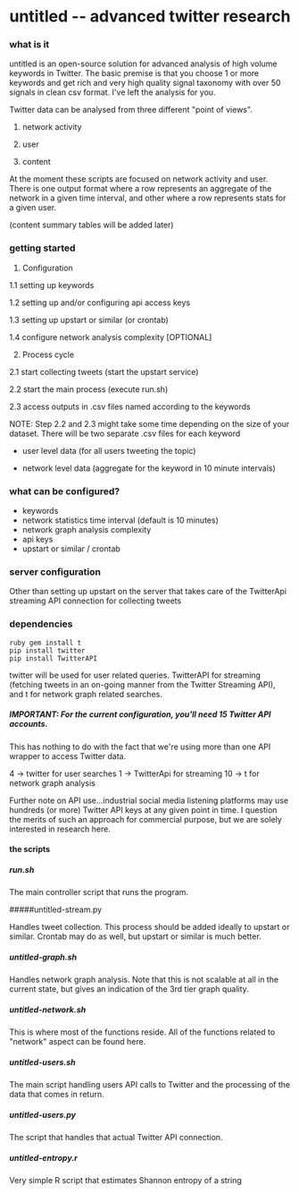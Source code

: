 # untitled -- advanced twitter research 

### what is it 

untitled is an open-source solution for advanced analysis of high volume keywords in Twitter. The basic premise is that you choose 1 or more keywords and get rich and very high quality signal taxonomy with over 50 signals in clean csv format. I've left the analysis for you. 

Twitter data can be analysed from three different "point of views". 

1) network activity

2) user 

3) content

At the moment these scripts are focused on network activity and user. There is one output format where a row represents an aggregate of the network in a given time interval, and other where a row represents stats for a given user. 

(content summary tables will be added later)


### getting started 

1. Configuration
  
  1.1 setting up keywords

  1.2 setting up and/or configuring api access keys 
  
  1.3 setting up upstart or similar (or crontab)
  
  1.4 configure network analysis complexity [OPTIONAL]
    
2. Process cycle

  2.1 start collecting tweets (start the upstart service) 
  
  2.2 start the main process (execute run.sh)
  
  2.3 access outputs in .csv files named according to the keywords 
  

NOTE: Step 2.2 and 2.3 might take some time depending on the size of your dataset. There will be two separate .csv files for each keyword

- user level data  (for all users tweeting the topic) 

- network level data (aggregate for the keyword in 10 minute intervals)


### what can be configured? 

- keywords
- network statistics time interval (default is 10 minutes) 
- network graph analysis complexity
- api keys
- upstart or similar / crontab 


### server configuration

Other than setting up upstart on the server that takes care of the TwitterApi streaming API connection for collecting tweets


### dependencies 

    ruby gem install t
    pip install twitter
    pip install TwitterAPI 

twitter will be used for user related queries. TwitterAPI for streaming (fetching tweets in an on-going manner from the Twitter Streaming API), and t for network graph related searches. 


##### IMPORTANT: For the current configuration, you'll need 15 Twitter API accounts. 

This has nothing to do with the fact that we're using more than one API wrapper to access Twitter data. 

4 -> twitter for user searches
1 -> TwitterApi for streaming
10 -> t for network graph analysis 

 Further note on API use...industrial social media listening platforms may use hundreds (or more) Twitter API keys at any given point in time. I question the merits of such an approach for commercial purpose, but we are solely interested in research here. 

#### the scripts 

##### run.sh 

The main controller script that runs the program. 

#####untitled-stream.py

Handles tweet collection. This process should be added ideally to upstart or similar. Crontab may do as well, but upstart or similar is much better. 

##### untitled-graph.sh

Handles network graph analysis. Note that this is not scalable at all in the current state, but gives an indication of the 3rd tier graph quality. 

##### untitled-network.sh

This is where most of the functions reside. All of the functions related to "network" aspect can be found here. 

##### untitled-users.sh

The main script handling users API calls to Twitter and the processing of the data that comes in return.  

##### untitled-users.py

The script that handles that actual Twitter API connection. 

##### untitled-entropy.r 

Very simple R script that estimates Shannon entropy of a string
